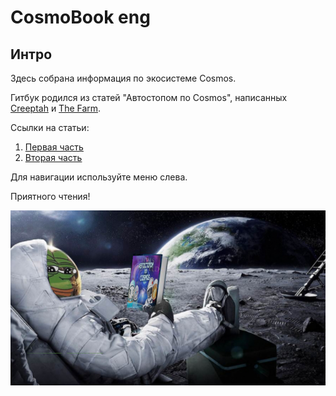 # CosmoBook eng

## Интро

Здесь собрана информация по экосистеме Cosmos.&#x20;

Гитбук родился из статей "Автостопом по Cosmos", написанных [Creeptah](https://t.me/creeptah) и [The Farm](https://t.me/TheFarm\_xyz).

Ссылки на статьи:

1. [Первая часть](https://teletype.in/@creeptahfarm/cosmos\_guide)
2. [Вторая часть](https://teletype.in/@creeptahfarm/cosmos\_guide2)

Для навигации используйте меню слева.

Приятного чтения!

![](<.gitbook/assets/image (6).png>)



